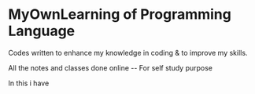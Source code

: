 # MyOwnLearning of Programming Language

Codes written to enhance my knowledge in coding & to improve my skills.

All the notes and classes done online -- For self study purpose


In this i have 

